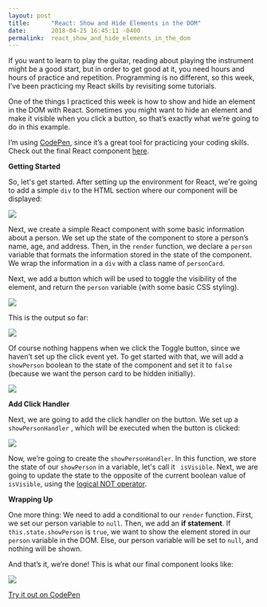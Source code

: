 ```yaml
---
layout: post
title:      "React: Show and Hide Elements in the DOM"
date:       2018-04-25 16:45:11 -0400
permalink:  react_show_and_hide_elements_in_the_dom
---
```



If you want to learn to play the guitar, reading about playing the instrument might be a good start, but in order to get good at it, you need hours and hours of practice and repetition. Programming is no different, so this week, I’ve been practicing my React skills by revisiting some tutorials.

One of the things I practiced this week is how to show and hide an element in the DOM with React. Sometimes you might want to hide an element and make it visible when you click a button, so that’s exactly what we’re going to do in this example.

I’m using [CodePen](https://codepen.io/), since it’s a great tool for practicing your coding skills. Check out the final React component [here](https://codepen.io/aut0maat10/pen/MGePJX). 

**Getting Started**

So, let's get started. After setting up the environment for React, we're going to add a simple `div` to the HTML section where our component will be displayed:

![](https://i.imgur.com/yY1UmwX.png)

Next, we create a simple React component with some basic information about a person. We set up the state of the component to store a person’s name, age, and address. Then, in the `render` function, we declare a `person` variable that formats the information stored in the state of the component. We wrap the information in a `div` with a class name of `personCard`. 

Next, we add a button which will be used to toggle the visibility of the element, and return the `person` variable (with some basic CSS styling). 

![](https://i.imgur.com/u8LWl2L.png)

This is the output so far:

![](https://i.imgur.com/I9WPO2l.png)

Of course nothing happens when we click the Toggle button, since we haven’t set up the click event yet. To get started with that, we will add a `showPerson` boolean to the state of the component and set it to `false` (because we want the person card to be hidden initially).

![](https://i.imgur.com/FTXsIdu.png)

**Add Click Handler**

Next, we are going to add the click handler on the button. We set up a `showPersonHandler` , which will be executed when the button is clicked:

![](https://i.imgur.com/zAJnIEW.png)

Now, we’re going to create the `showPersonHandler`. In this function, we store the state of our `showPerson` in a variable, let's call it ` isVisible`. Next, we are going to update the state to the opposite of the current boolean value of `isVisible`, using the [logical NOT operator](https://docs.microsoft.com/en-us/scripting/javascript/reference/logical-not-operator-decrement-exclpt-javascript).

**Wrapping Up**

One more thing: We need to add a conditional to our `render` function. First, we set our person variable to `null`. Then, we add an **if statement**. If `this.state.showPerson` is `true`, we want to show the element stored in our` person` variable in the DOM. Else, our person variable will be set to `null`, and nothing will be shown. 

And that’s it, we’re done! This is what our final component looks like:

![](https://i.imgur.com/ODrRIy2.png)

[Try it out on CodePen](https://codepen.io/aut0maat10/pen/MGePJX)









